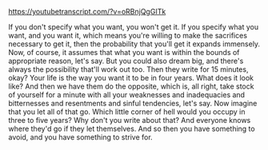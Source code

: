 https://youtubetranscript.com/?v=oRBnjQgGITk

 If you don't specify what you want, you won't get it. If you specify what you want, and you want it, which means you're willing to make the sacrifices necessary to get it, then the probability that you'll get it expands immensely. Now, of course, it assumes that what you want is within the bounds of appropriate reason, let's say. But you could also dream big, and there's always the possibility that'll work out too. Then they write for 15 minutes, okay? Your life is the way you want it to be in four years. What does it look like? And then we have them do the opposite, which is, all right, take stock of yourself for a minute with all your weaknesses and inadequacies and bitternesses and resentments and sinful tendencies, let's say. Now imagine that you let all of that go. Which little corner of hell would you occupy in three to five years? Why don't you write about that? And everyone knows where they'd go if they let themselves. And so then you have something to avoid, and you have something to strive for.